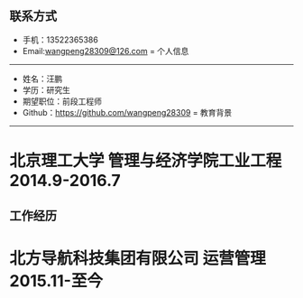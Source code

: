 联系方式
----
* 手机：13522365386
* Email:wangpeng28309@126.com
=
个人信息
----
* 姓名：汪鹏
* 学历：研究生
* 期望职位：前段工程师
* Github：https://github.com/wangpeng28309
=
教育背景
----
北京理工大学 管理与经济学院工业工程 2014.9-2016.7
=
工作经历
-----
北方导航科技集团有限公司 运营管理 2015.11-至今
=

